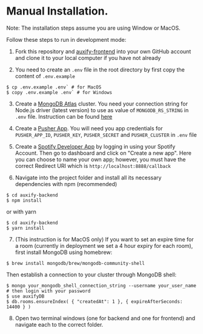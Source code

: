 # Manual Installation.
Note: The installation steps assume you are using Window or MacOS.

Follow these steps to run in development mode:
1. Fork this repository and [auxify-frontend](https://github.com/vulongphan/auxify-frontend) into your own GitHub account and clone it to your local computer if you have not already

2. You need to create an `.env` file in the root directory by first copy the content of `.env.example`
```
$ cp .env.example .env` # for MacOS
$ copy .env.example .env` # for Windows
```

3. Create a [MongoDB Atlas](https://www.mongodb.com/) cluster. You need your connection string for Node.js driver (latest version) to use as value of `MONGODB_RS_STRING` in `.env` file. Instruction can be found [here](https://docs.atlas.mongodb.com/getting-started/)

4. Create a [Pusher App](https://pusher.com/). You will need you app credentials for `PUSHER_APP_ID`, `PUSHER_KEY`, `PUSHER_SECRET` and `PUSHER_CLUSTER` in `.env` file

5. Create a [Spotify Developer App](https://developer.spotify.com/dashboard/) by logging in using your Spotify Account. Then go to dashboard and click on "Create a new app". Here you can choose to name your own app; however, you must have the correct Redirect URI which is `http://localhost:8888/callback` 

6. Navigate into the project folder and install all its necessary dependencies with npm (recommended)
```
$ cd auxify-backend
$ npm install
```
or with yarn
```
$ cd auxify-backend
$ yarn install
```

7. (This instruction is for MacOS only) If you want to set an expire time for a room (currently in deployment we set a 4 hour expiry for each room), first install MongoDB using homebrew:
```
$ brew install mongodb/brew/mongodb-community-shell
```
Then establish a connection to your cluster through MongoDB shell:
```
$ mongo your_mongodb_shell_connection_string --username your_user_name # then login with your password
$ use auxifyDB
$ db.rooms.ensureIndex( { "createdAt": 1 }, { expireAfterSeconds: 14400 } )
```

8. Open two terminal windows (one for backend and one for frontend) and navigate each to the correct folder.

